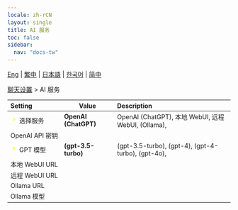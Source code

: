 ```yaml
---
locale: zh-rCN
layout: single
title: AI 服务
toc: false
sidebar:
  nav: "docs-tw"
---
```

[Eng](/dancexr/menu/2025.4/chat/ai_service) | [繁中](/tw/dancexr/menu/2025.4/chat/ai_service) | [日本語](/jp/dancexr/menu/2025.4/chat/ai_service) | [한국어](/kr/dancexr/menu/2025.4/chat/ai_service) | [简中](/zh/dancexr/menu/2025.4/chat/ai_service)

[聊天设置](../menu#聊天设置) > AI 服务



| Setting | Value | Description |
| :--- | --- | :--- |
|<nobr><img src="/images/icon/ic_chevron.png" alt="chevron icon"/> 选择服务</nobr>| **OpenAI (ChatGPT)** | OpenAI (ChatGPT), 本地 WebUI, 远程 WebUI, (Ollama),  |
|<nobr> OpenAI API 密钥</nobr>|| 
|<nobr><img src="/images/icon/ic_chevron.png" alt="chevron icon"/> GPT 模型</nobr>| **(gpt-3.5-turbo)** | (gpt-3.5-turbo), (gpt-4), (gpt-4-turbo), (gpt-4o),  |
|<nobr> 本地 WebUI URL</nobr>|| 
|<nobr> 远程 WebUI URL</nobr>|| 
|<nobr> Ollama URL</nobr>|| 
|<nobr> Ollama 模型</nobr>|| 

